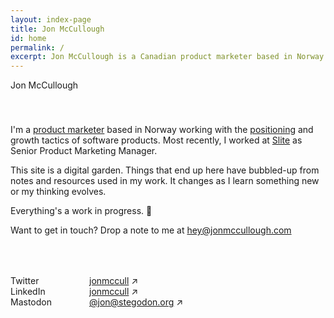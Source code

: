 ```yaml
---
layout: index-page
title: Jon McCullough
id: home
permalink: /
excerpt: Jon McCullough is a Canadian product marketer based in Norway. Welcome to his digital garden. 🌳
---
```


<div class="hero-text">
  <p style="padding-bottom:20px;">Jon McCullough</p>
  <p class="hero-title" style="padding-top: 20px;">I'm a <a class="internal-link" href="/product-marketing/">product marketer</a> based in Norway working with the <a class="internal-link" href="/positioning">positioning</a> and growth tactics of software products. Most recently, I worked at <a href="https://slite.com">Slite</a> as Senior Product Marketing Manager.</p>
  
  <p>This site is a digital garden. Things that end up here have bubbled-up from notes and resources used in my work. It changes as I learn something new or my thinking evolves.</p> <p>Everything's a work in progress. 🌱</p>
  
  <p>Want to get in touch? Drop a note to me at <a href="mailto:hey@jonmccullough.com?subject=Hey there">hey@jonmccullough.com</a></p>
</div>

<!-- Social links list -->
  <div class="social-links" style="padding-top: 50px;">
	<div style="position: relative; width: 25%; float: left; display: block;">
	  <p class="grey-text" style="margin: 0;">Twitter</p>
	  <p class="grey-text" style="margin: 0;">LinkedIn</p>
	  <p class="grey-text" style="margin: 0;">Mastodon</p>
	</div>
	<div style="position: relative; width: 75%; float: left; display: block;">
	  <p style="margin: 0;"><a target="blank" href="https://twitter.com/jonmccull">jonmccull</a> ↗</p>
	  <p style="margin: 0;"><a target="blank" href="https://www.linkedin.com/in/jonmccullough/">jonmccull</a> ↗</p>
	  <p style="margin: 0;"><a rel="me" target="blank" href="https://stegodon.org/@jon">@jon@stegodon.org</a> ↗</p>
	</div>
	</div>
  <!-- .social-links -->
  
  
